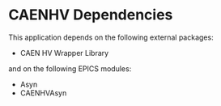 # CAENHV Dependencies

This application depends on the following external packages:
- CAEN HV Wrapper Library

and on the following EPICS modules:
- Asyn
- CAENHVAsyn

